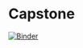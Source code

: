 # Capstone
[![Binder](https://mybinder.org/badge_logo.svg)](https://mybinder.org/v2/gh/pattanImraan/Capstone/master)

